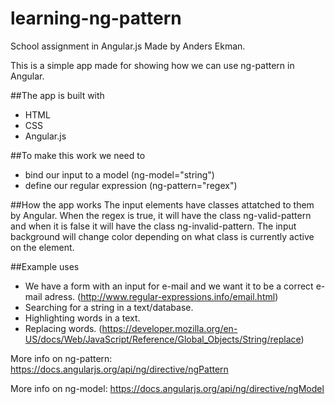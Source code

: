 # learning-ng-pattern
School assignment in Angular.js
Made by Anders Ekman.

This is a simple app made for showing how we can use ng-pattern in Angular.

##The app is built with
* HTML
* CSS
* Angular.js

##To make this work we need to
* bind our input to a model (ng-model="string")
* define our regular expression (ng-pattern="regex")

##How the app works
The input elements have classes attatched to them by Angular.
When the regex is true, it will have the class ng-valid-pattern and when it is false it will have the class ng-invalid-pattern.
The input background will change color depending on what class is currently active on the element.

##Example uses
* We have a form with an input for e-mail and we want it to be a correct e-mail adress. (http://www.regular-expressions.info/email.html)
* Searching for a string in a text/database.
* Highlighting words in a text.
* Replacing words. (https://developer.mozilla.org/en-US/docs/Web/JavaScript/Reference/Global_Objects/String/replace)

More info on ng-pattern:
https://docs.angularjs.org/api/ng/directive/ngPattern

More info on ng-model:
https://docs.angularjs.org/api/ng/directive/ngModel
